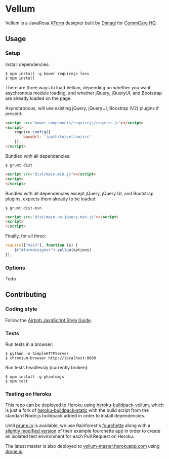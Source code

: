 Vellum
======

Vellum is a JavaRosa [XForm](http://en.wikipedia.org/wiki/XForms) designer built by
[Dimagi][0] for [CommCare HQ][1].

 [0]: http://www.dimagi.com
 [1]: http://www.commcarehq.org


Usage
-----

### Setup

Install dependencies:
```
$ npm install -g bower requirejs less
$ npm install
```

There are three ways to load Vellum, depending on whether you want asychronous
module loading, and whether jQuery, jQueryUI, and Bootstrap are already loaded
on the page.

Asynchronous, will use existing jQuery, jQueryUI, Boostrap (V2) plugins if present:
```html
<script src="bower_components/requirejs/require.js"></script>
<script>
    require.config({
        baseUrl: '/path/to/vellum/src'
    });
</script>
```

Bundled with all dependencies:
```
$ grunt dist
```

```html
<script src="dist/main.min.js"></script>
<script>
</script>
```

Bundled with all dependencies except jQuery, jQuery UI, and Bootstrap plugins,
expects them already to be loaded:
```
$ grunt dist-min
```

```html
<script src="dist/main.no-jquery.min.js"></script>
<script>
</script>
```

Finally, for all three:
```javascript
require(["main"], function ($) {
    $("#formdesigner").vellum(options)
});
```


### Options

Todo


Contributing
------------

### Coding style

Follow the [Airbnb JavaScript Style Guide](https://github.com/airbnb/javascript).

### Tests

Run tests in a browser:
```
$ python -m SimpleHTTPServer
$ chromium-browser http://localhost:8000
```

Run tests headlessly (currently broken):
```
$ npm install -g phantomjs
$ npm test
```

### Testing on Heroku

This repo can be deployed to Heroku using
[heroku-buildpack-vellum](http://github.com/mwhite/heroku-buildpack-vellum),
which is just a fork of
[heroku-buildpack-static](https://github.com/pearkes/heroku-buildpack-static)
with the build script from the standard Node.js buildpack added in order to
install dependencies.

Until [prune.io](http://prune.io/) is available, we use
Rainforest's [fourchette](https://github.com/jipiboily/fourchette) along with a
[slightly modified version](https://github.com/mwhite/fourchette-vellum) of
their example fourchette app in order to create an isolated test environment for
each Pull Request on Heroku.

The latest master is also deployed to
[vellum-master.herokuapp.com](http://vellum-master.herokuapp.com) using
[drone.io](http://drone.io).
